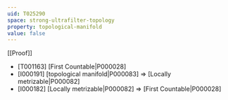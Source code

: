 ```yaml
---
uid: T025290
space: strong-ultrafilter-topology
property: topological-manifold
value: false
---
```

[[Proof]]

* [T001163] [First Countable|P000028]
* [I000191] [topological manifold|P000083] => [Locally metrizable|P000082]
* [I000182] [Locally metrizable|P000082] => [First Countable|P000028]

